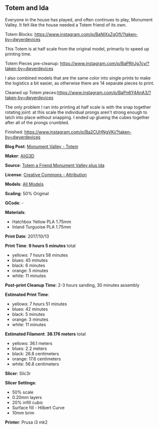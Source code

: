 ## Totem and Ida

Everyone in the house has played, and often continues to play, Monument Valley. It felt
like the house needed a Totem friend of its own.

Totem Blocks: https://www.instagram.com/p/BaNIXsZgOfI/?taken-by=dwyerdevices

This Totem is at half scale from the original model, primarily to speed up printing time.

Totem Pieces pre-cleanup: https://www.instagram.com/p/BaPRlrJg7cy/?taken-by=dwyerdevices

I also combined models that are the same color into single prints to make the logistics
a bit easier, as otherwise there are 14 separate pieces to print.

Cleaned up Totem pieces:https://www.instagram.com/p/BaPn6Y4AnA3/?taken-by=dwyerdevices

The only problem I ran into printing at half scale is with the snap together rotating
joint: at this scale the individual prongs aren't strong enough to latch into place
without snapping. I ended up glueing the cubes together after all of the prongs
crumbled.

Finished: https://www.instagram.com/p/Ba2CUHNgVKj/?taken-by=dwyerdevices

 

**Blog Post**: [Monument Valley - Totem](http://www.dwyerdevices.com/2017/10/31/monument-valley-totem/)

**Maker**: [AliG3D](https://www.thingiverse.com/AliG3D)

**Source**: [Totem a Friend Monument Valley plus Ida](https://www.thingiverse.com/thing:2050376)

**License**: [Creative Commons - Attribution](http://creativecommons.org/licenses/by/3.0/)

**Models**: [All Models](https://www.thingiverse.com/thing:2050376/zip)

**Scaling**: 50% Original

**GCode**: -

**Materials**:

 - Hatchbox Yellow PLA 1.75mm
 - Inland Turguoise PLA 1.75mm

**Print Date**: 2017/10/13

**Print Time**: **9 hours 5 minutes** total

 - yellows: 7 hours 58 minutes
 - blues: 45 minutes
 - black: 6 minutes
 - orange: 5 minutes
 - white: 11 minutes

**Post-print Cleanup Time**: 2-3 hours sanding, 30 minutes assembly

**Estimated Print Time**:

 - yellows: 7 hours 51 minutes
 - blues: 42 minutes
 - black: 5 minutes
 - orange: 3 minutes
 - white: 11 minutes
 
**Estimated Filament**: **38.176 meters** total

 - yellows: 36.1 meters
 - blues: 2.2 meters
 - black: 26.8 centimeters
 - orange: 17.6 centimeters
 - white: 56.8 centimeters

**Slicer**: Slic3r

**Slicer Settings**:

 - 50% scale
 - 0.20mm layers
 - 20% infill cubic
 - Surface fill - Hilbert Curve
 - 10mm brim

**Printer**: Prusa i3 mk2